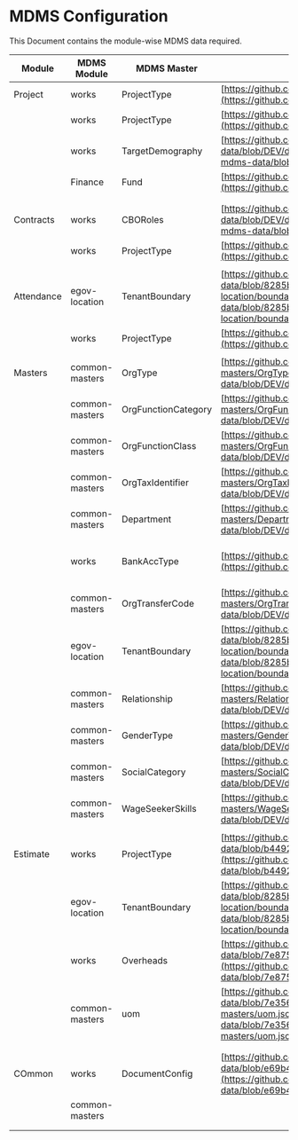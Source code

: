 # MDMS Configuration

This Document contains the module-wise MDMS data required.

| Module     | MDMS Module    | MDMS Master         | MDMS link                                                                                                                                                                                                                                                                                    | Screens                                               |
| ---------- | -------------- | ------------------- | -------------------------------------------------------------------------------------------------------------------------------------------------------------------------------------------------------------------------------------------------------------------------------------------- | ----------------------------------------------------- |
| Project    | works          | ProjectType         | [https://github.com/egovernments/works-mdms-data/blob/DEV/data/pg/works/ProjectType.json](https://github.com/egovernments/works-mdms-data/blob/DEV/data/pg/works/ProjectType.json)                                                                                                           | Search Project                                        |
|            | works          | ProjectType         | [https://github.com/egovernments/works-mdms-data/blob/DEV/data/pg/works/ProjectType.json](https://github.com/egovernments/works-mdms-data/blob/DEV/data/pg/works/ProjectType.json)                                                                                                           | Create project                                        |
|            | works          | TargetDemography    | [https://github.com/egovernments/works-mdms-data/blob/DEV/data/pg/works/TargetDemography.json](https://github.com/egovernments/works-mdms-data/blob/DEV/data/pg/works/TargetDemography.json)                                                                                                 | Create project                                        |
|            | Finance        | Fund                | [https://github.com/egovernments/works-mdms-data/blob/DEV/data/pg/finance/Fund.json](https://github.com/egovernments/works-mdms-data/blob/DEV/data/pg/finance/Fund.json)                                                                                                                     | Create project                                        |
|            |                |                     |                                                                                                                                                                                                                                                                                              |                                                       |
|            |                |                     |                                                                                                                                                                                                                                                                                              |                                                       |
| Contracts  | works          | CBORoles            | [https://github.com/egovernments/works-mdms-data/blob/DEV/data/pg/works/ContractCBORoles.json](https://github.com/egovernments/works-mdms-data/blob/DEV/data/pg/works/ContractCBORoles.json)                                                                                                 | Create Contract                                       |
|            | works          | ProjectType         | [https://github.com/egovernments/works-mdms-data/blob/DEV/data/pg/works/ProjectType.json](https://github.com/egovernments/works-mdms-data/blob/DEV/data/pg/works/ProjectType.json)                                                                                                           | Create Contract                                       |
|            |                |                     |                                                                                                                                                                                                                                                                                              |                                                       |
| Attendance | egov-location  | TenantBoundary      | [https://github.com/egovernments/works-mdms-data/blob/8285bc63aac7f056326165897ac18918520c9723/data/pg/citya/egov-location/boundary-data.json](https://github.com/egovernments/works-mdms-data/blob/8285bc63aac7f056326165897ac18918520c9723/data/pg/citya/egov-location/boundary-data.json) | Attendance Search, Inbox                              |
|            | works          | ProjectType         | [https://github.com/egovernments/works-mdms-data/blob/DEV/data/pg/works/ProjectType.json](https://github.com/egovernments/works-mdms-data/blob/DEV/data/pg/works/ProjectType.json)                                                                                                           | Attendance Search                                     |
|            |                |                     |                                                                                                                                                                                                                                                                                              |                                                       |
| Masters    | common-masters | OrgType             | [https://github.com/egovernments/works-mdms-data/blob/DEV/data/pg/common-masters/OrgType.json](https://github.com/egovernments/works-mdms-data/blob/DEV/data/pg/common-masters/OrgType.json)                                                                                                 | Create, Search, Modiy org                             |
|            | common-masters | OrgFunctionCategory | [https://github.com/egovernments/works-mdms-data/blob/DEV/data/pg/common-masters/OrgFunctionCategory.json](https://github.com/egovernments/works-mdms-data/blob/DEV/data/pg/common-masters/OrgFunctionCategory.json)                                                                         | Create, Modiy org                                     |
|            | common-masters | OrgFunctionClass    | [https://github.com/egovernments/works-mdms-data/blob/DEV/data/pg/common-masters/OrgFunctionClass.json](https://github.com/egovernments/works-mdms-data/blob/DEV/data/pg/common-masters/OrgFunctionClass.json)                                                                               | Create, Modiy org                                     |
|            | common-masters | OrgTaxIdentifier    | [https://github.com/egovernments/works-mdms-data/blob/DEV/data/pg/common-masters/OrgTaxIdentifier.json](https://github.com/egovernments/works-mdms-data/blob/DEV/data/pg/common-masters/OrgTaxIdentifier.json)                                                                               | Create, Modiy org                                     |
|            | common-masters | Department          | [https://github.com/egovernments/works-mdms-data/blob/DEV/data/pg/common-masters/Department.json](https://github.com/egovernments/works-mdms-data/blob/DEV/data/pg/common-masters/Department.json)                                                                                           | Create, Modiy org                                     |
|            | works          | BankAccType         | [https://github.com/egovernments/works-mdms-data/blob/DEV/data/pg/works/BankAccType.json](https://github.com/egovernments/works-mdms-data/blob/DEV/data/pg/works/BankAccType.json)                                                                                                           | Create, Modiy org, Create, Modify WageSeeker          |
|            | common-masters | OrgTransferCode     | [https://github.com/egovernments/works-mdms-data/blob/DEV/data/pg/common-masters/OrgTransferCode.json](https://github.com/egovernments/works-mdms-data/blob/DEV/data/pg/common-masters/OrgTransferCode.json)                                                                                 | Create, Modify Org                                    |
|            | egov-location  | TenantBoundary      | [https://github.com/egovernments/works-mdms-data/blob/8285bc63aac7f056326165897ac18918520c9723/data/pg/citya/egov-location/boundary-data.json](https://github.com/egovernments/works-mdms-data/blob/8285bc63aac7f056326165897ac18918520c9723/data/pg/citya/egov-location/boundary-data.json) | Create, Modify, Search Org, Modify, Search WageSeeker |
|            | common-masters | Relationship        | [https://github.com/egovernments/works-mdms-data/blob/DEV/data/pg/common-masters/Relationship.json](https://github.com/egovernments/works-mdms-data/blob/DEV/data/pg/common-masters/Relationship.json)                                                                                       | Modify WageSeeker                                     |
|            | common-masters | GenderType          | [https://github.com/egovernments/works-mdms-data/blob/DEV/data/pg/common-masters/GenderType.json](https://github.com/egovernments/works-mdms-data/blob/DEV/data/pg/common-masters/GenderType.json)                                                                                           | Modify WageSeeker                                     |
|            | common-masters | SocialCategory      | [https://github.com/egovernments/works-mdms-data/blob/DEV/data/pg/common-masters/SocialCategory.json](https://github.com/egovernments/works-mdms-data/blob/DEV/data/pg/common-masters/SocialCategory.json)                                                                                   | Search, Modify WageSeeker                             |
|            | common-masters | WageSeekerSkills    | [https://github.com/egovernments/works-mdms-data/blob/DEV/data/pg/common-masters/WageSeekerSkills.json](https://github.com/egovernments/works-mdms-data/blob/DEV/data/pg/common-masters/WageSeekerSkills.json)                                                                               | Modify WageSeeker                                     |
|            |                |                     |                                                                                                                                                                                                                                                                                              |                                                       |
| Estimate   | works          | ProjectType         | [https://github.com/egovernments/works-mdms-data/blob/b4492d7e4f6b09d8e919b0d48d9085930130d6c2/data/pg/works/ProjectType.json](https://github.com/egovernments/works-mdms-data/blob/b4492d7e4f6b09d8e919b0d48d9085930130d6c2/data/pg/works/ProjectType.json)                                 | Estimate Inbox                                        |
|            | egov-location  | TenantBoundary      | [https://github.com/egovernments/works-mdms-data/blob/8285bc63aac7f056326165897ac18918520c9723/data/pg/citya/egov-location/boundary-data.json](https://github.com/egovernments/works-mdms-data/blob/8285bc63aac7f056326165897ac18918520c9723/data/pg/citya/egov-location/boundary-data.json) |                                                       |
|            | works          | Overheads           | [https://github.com/egovernments/works-mdms-data/blob/7e875933051ce7298838f1abdfb1392dd51933f7/data/pg/works/Overheads.json](https://github.com/egovernments/works-mdms-data/blob/7e875933051ce7298838f1abdfb1392dd51933f7/data/pg/works/Overheads.json)                                     |                                                       |
|            | common-masters | uom                 | [https://github.com/egovernments/works-mdms-data/blob/7e35616d8b0a21261854de7a38a4e814a2934888/data/pg/common-masters/uom.json](https://github.com/egovernments/works-mdms-data/blob/7e35616d8b0a21261854de7a38a4e814a2934888/data/pg/common-masters/uom.json)                               |                                                       |
|            |                |                     |                                                                                                                                                                                                                                                                                              |                                                       |
|            |                |                     |                                                                                                                                                                                                                                                                                              |                                                       |
| COmmon     | works          | DocumentConfig      | [https://github.com/egovernments/works-mdms-data/blob/e69b4bfb8846dec446ab599d3fbb348fb693c315/data/pg/works/DocumentConfig.json](https://github.com/egovernments/works-mdms-data/blob/e69b4bfb8846dec446ab599d3fbb348fb693c315/data/pg/works/DocumentConfig.json)                           | DocumentConfig                                        |
|            | common-masters |                     |                                                                                                                                                                                                                                                                                              | Designation                                           |
|            |                |                     |                                                                                                                                                                                                                                                                                              |                                                       |
|            |                |                     |                                                                                                                                                                                                                                                                                              |                                                       |
